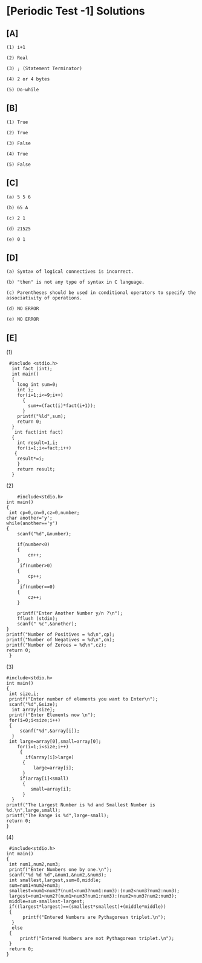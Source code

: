 # [Periodic Test -1] Solutions

## [A]
  
    (1) i+1
    
    (2) Real
   
    (3) ; (Statement Terminator)
    
    (4) 2 or 4 bytes
   
    (5) Do-while

## [B]
   
    (1) True
   
    (2) True
   
    (3) False
   
    (4) True
   
    (5) False

## [C]

    (a) 5 5 6
   
    (b) 65 A
  
    (c) 2 1
   
    (d) 21525
   
    (e) 0 1
 
## [D] 

    (a) Syntax of logical connectives is incorrect.
    
    (b) "then" is not any type of syntax in C language.
    
    (c) Parentheses should be used in conditional operators to specify the associativity of operations.
    
    (d) NO ERROR
    
    (e) NO ERROR

## [E]

   (1) 
    
     #include <stdio.h>
      int fact (int);
      int main()
      {
        long int sum=0;
        int i;  
        for(i=1;i<=9;i++)
          {
            sum+=(fact(i)*fact(i+1)); 
          }
        printf("%ld",sum);
        return 0;
      }
       int fact(int fact)
      {
        int result=1,i;
        for(i=1;i<=fact;i++)
       {
        result*=i;
        }
        return result;
      }
      
   (2)
      
        #include<stdio.h>
    int main()
    {
     int cp=0,cn=0,cz=0,number;
    char another='y';
    while(another=='y')
    {
        scanf("%d",&number);
        
        if(number<0)
        {
            cn++;
        }
         if(number>0)
        {
            cp++;
        }
         if(number==0)
        {
            cz++;
        }
        
        printf("Enter Another Number y/n ?\n");
        fflush (stdin);
        scanf(" %c",&another);
    }
    printf("Number of Positives = %d\n",cp);
    printf("Number of Negatives = %d\n",cn);
    printf("Number of Zeroes = %d\n",cz);
    return 0;
     }
 
 (3)

    #include<stdio.h>
    int main()
    {   
     int size,i;
     printf("Enter number of elements you want to Enter\n");
     scanf("%d",&size);
      int array[size];
     printf("Enter Elements now \n");
     for(i=0;i<size;i++)
     {
         scanf("%d",&array[i]);
      }
     int large=array[0],small=array[0];
        for(i=1;i<size;i++)
         {
           if(array[i]>large)
          {
              large=array[i];
          }
         if(array[i]<small)
          {
             small=array[i];
          }
      }
    printf("The Largest Number is %d and Smallest Number is %d.\n",large,small);
    printf("The Range is %d",large-small);
    return 0;
    }
  
  (4)
    
     #include<stdio.h>
    int main()
    {
     int num1,num2,num3;
     printf("Enter Numbers one by one.\n");
     scanf("%d %d %d",&num1,&num2,&num3);
     int smallest,largest,sum=0,middle;
     sum=num1+num2+num3;
     smallest=num1<num2?(num1<num3?num1:num3):(num2<num3?num2:num3);
     largest=num1>num2?(num1>num3?num1:num3):(num2>num3?num2:num3);
     middle=sum-smallest-largest;
     if((largest*largest)==(smallest*smallest)+(middle*middle))
     {
          printf("Entered Numbers are Pythagorean triplet.\n");
      }
      else
     {
         printf("Entered Numbers are not Pythagorean triplet.\n");
     }
     return 0;
    }
       
